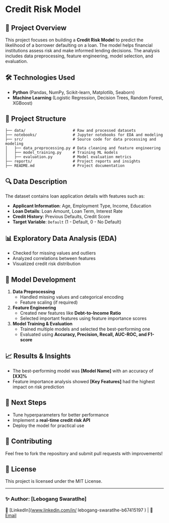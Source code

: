 # Credit Risk Model

## 📌 Project Overview
This project focuses on building a **Credit Risk Model** to predict the likelihood of a borrower defaulting on a loan. The model helps financial institutions assess risk and make informed lending decisions. The analysis includes data preprocessing, feature engineering, model selection, and evaluation.

## 🛠 Technologies Used
- **Python** (Pandas, NumPy, Scikit-learn, Matplotlib, Seaborn)
- **Machine Learning** (Logistic Regression, Decision Trees, Random Forest, XGBoost)

## 📂 Project Structure
```
├── data/                     # Raw and processed datasets
├── notebooks/                # Jupyter notebooks for EDA and modeling
├── src/                      # Source code for data processing and modeling
│   ├── data_preprocessing.py # Data cleaning and feature engineering
│   ├── model_training.py     # Training ML models
│   ├── evaluation.py         # Model evaluation metrics
├── reports/                  # Project reports and insights
├── README.md                 # Project documentation
```

## 🔍 Data Description
The dataset contains loan application details with features such as:
- **Applicant Information**: Age, Employment Type, Income, Education
- **Loan Details**: Loan Amount, Loan Term, Interest Rate
- **Credit History**: Previous Defaults, Credit Score
- **Target Variable**: `Default` (1 - Default, 0 - No Default)

## 📊 Exploratory Data Analysis (EDA)
- Checked for missing values and outliers
- Analyzed correlations between features
- Visualized credit risk distribution

## 🚀 Model Development
1. **Data Preprocessing**
   - Handled missing values and categorical encoding
   - Feature scaling (if required)
2. **Feature Engineering**
   - Created new features like **Debt-to-Income Ratio**
   - Selected important features using feature importance scores
3. **Model Training & Evaluation**
   - Trained multiple models and selected the best-performing one
   - Evaluated using **Accuracy, Precision, Recall, AUC-ROC, and F1-score**
   
## 📈 Results & Insights
- The best-performing model was **[Model Name]** with an accuracy of **[XX]%**
- Feature importance analysis showed **[Key Features]** had the highest impact on risk prediction

## 🎯 Next Steps
- Tune hyperparameters for better performance
- Implement a **real-time credit risk API**
- Deploy the model for practical use

## 🤝 Contributing
Feel free to fork the repository and submit pull requests with improvements!

## 📜 License
This project is licensed under the MIT License.

---
### ✨ Author: [Lebogang Swaratlhe]
🔗 [LinkedIn](www.linkedin.com/in/
lebogang-swaratlhe-b67415197
) | 📧 [Email](lebogangswaratlhe@gmail.com)

